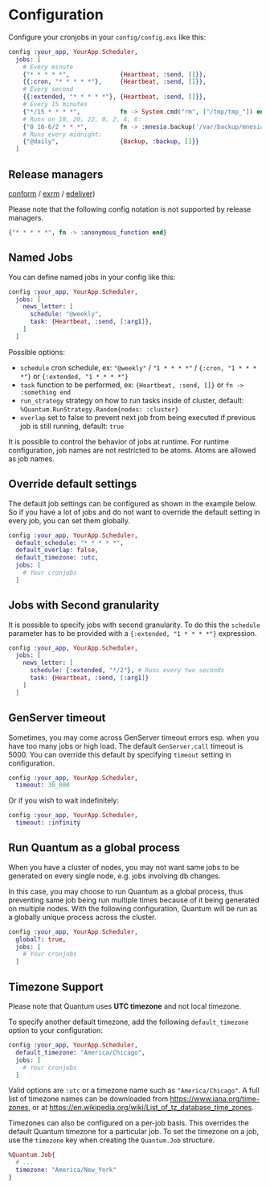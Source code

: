 # Configuration

Configure your cronjobs in your `config/config.exs` like this:

```elixir
config :your_app, YourApp.Scheduler,
  jobs: [
    # Every minute
    {"* * * * *",              {Heartbeat, :send, []}},
    {{:cron, "* * * * *"},     {Heartbeat, :send, []}},
    # Every second
    {{:extended, "* * * * *"}, {Heartbeat, :send, []}},
    # Every 15 minutes
    {"*/15 * * * *",           fn -> System.cmd("rm", ["/tmp/tmp_"]) end},
    # Runs on 18, 20, 22, 0, 2, 4, 6:
    {"0 18-6/2 * * *",         fn -> :mnesia.backup('/var/backup/mnesia') end},
    # Runs every midnight:
    {"@daily",                 {Backup, :backup, []}}
  ]
```

## Release managers
[conform](https://github.com/bitwalker/conform) /
[exrm](https://github.com/bitwalker/exrm) /
[edeliver](https://github.com/boldpoker/edeliver))

Please note that the following config notation is not supported by release managers.

```elixir
{"* * * * *", fn -> :anonymous_function end}
```

## Named Jobs

You can define named jobs in your config like this:

```elixir
config :your_app, YourApp.Scheduler,
  jobs: [
    news_letter: [
      schedule: "@weekly",
      task: {Heartbeat, :send, [:arg1]},
    ]
  ]
```

Possible options:
- `schedule` cron schedule, ex: `"@weekly"` / `"1 * * * *"` / `{:cron, "1 * * * *"}` or `{:extended, "1 * * * *"}`
- `task` function to be performed, ex: `{Heartbeat, :send, []}` or `fn -> :something end`
- `run_strategy` strategy on how to run tasks inside of cluster, default: `%Quantum.RunStrategy.Random{nodes: :cluster}`
- `overlap` set to false to prevent next job from being executed if previous job is still running, default: `true`

It is possible to control the behavior of jobs at runtime.
For runtime configuration, job names are not restricted to be atoms.
Atoms are allowed as job names.

## Override default settings

The default job settings can be configured as shown in the example below.
So if you have a lot of jobs and do not want to override the
default setting in every job, you can set them globally.

```elixir
config :your_app, YourApp.Scheduler,
  default_schedule: "* * * * *",
  default_overlap: false,
  default_timezone: :utc,
  jobs: [
    # Your cronjobs
  ]
```

## Jobs with Second granularity

It is possible to specify jobs with second granularity.
To do this the `schedule` parameter has to be provided with a `{:extended, "1 * * * *"}` expression.

```elixir
config :your_app, YourApp.Scheduler,
  jobs: [
    news_letter: [
      schedule: {:extended, "*/2"}, # Runs every two seconds
      task: {Heartbeat, :send, [:arg1]}
    ]
  ]
```

## GenServer timeout

Sometimes, you may come across GenServer timeout errors esp. when you have
too many jobs or high load. The default `GenServer.call` timeout is 5000.
You can override this default by specifying `timeout` setting in configuration.

```elixir
config :your_app, YourApp.Scheduler,
  timeout: 30_000
```

Or if you wish to wait indefinitely:

```elixir
config :your_app, YourApp.Scheduler,
  timeout: :infinity
```


## Run Quantum as a global process

When you have a cluster of nodes, you may not want same jobs to be
generated on every single node, e.g. jobs involving db changes.

In this case, you may choose to run Quantum as a global process, thus
preventing same job being run multiple times because of it being generated
on multiple nodes. With the following configuration, Quantum will be run
as a globally unique process across the cluster.

```elixir
config :your_app, YourApp.Scheduler,
  global?: true,
  jobs: [
    # Your cronjobs
  ]
```

## Timezone Support

Please note that Quantum uses **UTC timezone** and not local timezone.

To specify another default timezone, add the following `default_timezone` option to your configuration:

```elixir
config :your_app, YourApp.Scheduler,
  default_timezone: "America/Chicago",
  jobs: [
    # Your cronjobs
  ]
```

Valid options are `:utc` or a timezone name such as `"America/Chicago"`. A full list of timezone names can be downloaded from https://www.iana.org/time-zones, or at https://en.wikipedia.org/wiki/List_of_tz_database_time_zones.

Timezones can also be configured on a per-job basis. This overrides the default Quantum timezone for a particular job. To set the timezone on a job, use the `timezone` key when creating the `Quantum.Job` structure.

```elixir
%Quantum.Job{
  # ...
  timezone: "America/New_York"
}
```
